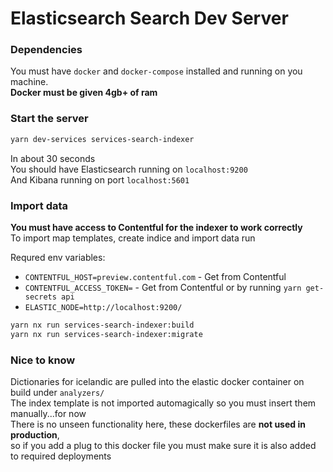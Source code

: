 # Elasticsearch Search Dev Server

### Dependencies

You must have `docker` and `docker-compose` installed and running on you machine.  
**Docker must be given 4gb+ of ram**

### Start the server

```bash
yarn dev-services services-search-indexer
```

In about 30 seconds  
You should have Elasticsearch running on `localhost:9200`  
And Kibana running on port `localhost:5601`

### Import data

**You must have access to Contentful for the indexer to work correctly**  
To import map templates, create indice and import data run

Requred env variables:

- `CONTENTFUL_HOST=preview.contentful.com` - Get from Contentful
- `CONTENTFUL_ACCESS_TOKEN=` - Get from Contentful or by running `yarn get-secrets api`
- `ELASTIC_NODE=http://localhost:9200/`

```bash
yarn nx run services-search-indexer:build
yarn nx run services-search-indexer:migrate
```

### Nice to know

Dictionaries for icelandic are pulled into the elastic docker container on build under `analyzers/`  
The index template is not imported automagically so you must insert them manually...for now  
There is no unseen functionality here, these dockerfiles are **not used in production**,  
so if you add a plug to this docker file you must make sure it is also added to required deployments
